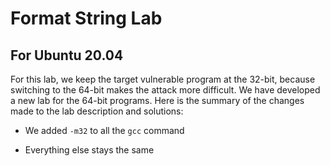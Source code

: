 # Format String Lab

## For Ubuntu 20.04

For this lab, we keep the target vulnerable program 
at the 32-bit, because switching 
to the 64-bit makes the attack more difficult. We have
developed a new lab for the 64-bit programs. 
Here is the summary of the changes made to the lab description
and solutions:

- We added ```-m32``` to all the ```gcc``` command

- Everything else stays the same


